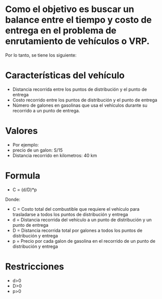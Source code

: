 # Como el objetivo es buscar un balance entre el tiempo y costo de entrega en el problema de enrutamiento de vehículos o VRP.

Por lo tanto, se tiene los siguiente:

# Características del vehículo

  - Distancia recorrida entre los puntos de distribución y el punto de entrega
  - Costo recorrido entre los puntos de distribución y el punto de entrega
  - Número de galones en gasolinas que usa el vehículos durante su recorrido a un punto de entrega.

# Valores

 - Por ejemplo:
 - precio de un galon: S/15
 - Distancia  recorrido en kilometros: 40 km

# Formula

- C = (d/D)*p

Donde:

- C = Costo total del combustible que requiere el vehículo para trasladarse a todos los puntos de distribución y entrega
- d = Distancia recorrida del vehículo a un punto de distribución y un punto de entrega
- D = Distancia recorrida total por galones a todos los puntos de distribución y entrega
- p = Precio por cada galon de gasolina en el recorrido de un punto de distribución y entrega

# Restricciones
- d>0
- D>0
- p>0
